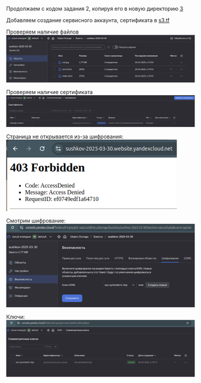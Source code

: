 Продолжаем с кодом задания 2, копируя его в новую директорию [3](.)

Добавляем создание сервисного аккаунта, сертификата в [s3.tf](src/s3.tf)

Проверяем наличие файлов  
![files](images/image01.png)


Проверяем наличие сертификата  
![cert](images/image02.png)

Страница не открывается из-за шифрования:  
![403](images/image03.png)

Смотрим шифрование:  
![encryption](images/image04.png)

Ключи:
![keys](images/image05.png)
